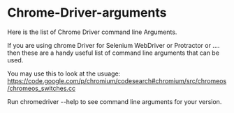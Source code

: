 # Chrome-Driver-arguments

Here is the list of Chrome Driver command line Arguments.

If you are using chrome Driver for Selenium WebDriver or Protractor or .... then these are a handy useful list of command line arguments that can be used.

You may use this to look at the usuage: https://code.google.com/p/chromium/codesearch#chromium/src/chromeos/chromeos_switches.cc

Run chromedriver --help to see command line arguments for your version.
